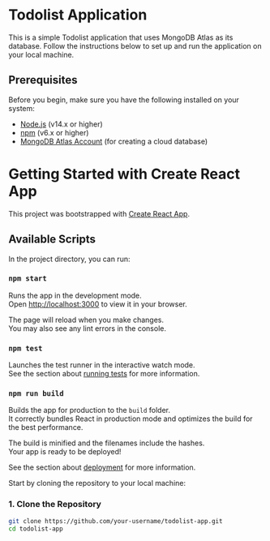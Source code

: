 # Todolist Application

This is a simple Todolist application that uses MongoDB Atlas as its database. Follow the instructions below to set up and run the application on your local machine.

## Prerequisites

Before you begin, make sure you have the following installed on your system:

- [Node.js](https://nodejs.org/) (v14.x or higher)
- [npm](https://www.npmjs.com/get-npm) (v6.x or higher)
- [MongoDB Atlas Account](https://www.mongodb.com/cloud/atlas) (for creating a cloud database)


# Getting Started with Create React App


This project was bootstrapped with [Create React App](https://github.com/facebook/create-react-app).

## Available Scripts

In the project directory, you can run:

### `npm start`

Runs the app in the development mode.\
Open [http://localhost:3000](http://localhost:3000) to view it in your browser.

The page will reload when you make changes.\
You may also see any lint errors in the console.

### `npm test`

Launches the test runner in the interactive watch mode.\
See the section about [running tests](https://facebook.github.io/create-react-app/docs/running-tests) for more information.

### `npm run build`

Builds the app for production to the `build` folder.\
It correctly bundles React in production mode and optimizes the build for the best performance.

The build is minified and the filenames include the hashes.\
Your app is ready to be deployed!

See the section about [deployment](https://facebook.github.io/create-react-app/docs/deployment) for more information.

Start by cloning the repository to your local machine:

### 1. Clone the Repository
```bash
git clone https://github.com/your-username/todolist-app.git
cd todolist-app